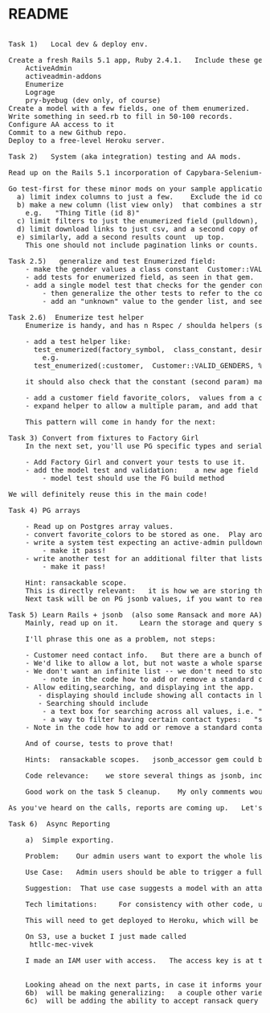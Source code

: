 # README

<pre>

Task 1)   Local dev & deploy env.   

Create a fresh Rails 5.1 app, Ruby 2.4.1.   Include these gems:
	ActiveAdmin
	activeadmin-addons
	Enumerize
	Lograge
	pry-byebug (dev only, of course)
Create a model with a few fields, one of them enumerized.   
Write something in seed.rb to fill in 50-100 records.   
Configure AA access to it
Commit to a new Github repo.   
Deploy to a free-level Heroku server.   

Task 2)   System (aka integration) testing and AA mods.  

Read up on the Rails 5.1 incorporation of Capybara-Selenium-Chrome as default system-test framework, in Minitest.    We're trying to stick to that.  

Go test-first for these minor mods on your sample application:  
  a) limit index columns to just a few.    Exclude the id column.   
  b) make a new column (list view only)  that combines a string and the id, *and that value should link to the view page of the object*
	e.g.   "Thing Title (id 8)"    
  c) limit filters to just the enumerized field (pulldown),  and _contains search in a text field.  
  d) limit download links to just csv, and a second copy of the download link *above* the list.     
  e) similarly, add a second results count  up top.  
	This one should not include pagination links or counts.   Just "N matching #{model_plural}"  

Task 2.5)   generalize and test Enumerized field:  
	- make the gender values a class constant  Customer::VALID_GENDERS
	- add tests for enumerized field, as seen in that gem.   
	- add a single model test that checks for the gender constant values
		- then generalize the other tests to refer to the constant 
		- add an "unknown" value to the gender list, and see that only the model test breaks.

Task 2.6)  Enumerize test helper
	Enumerize is handy, and has n Rspec / shoulda helpers (see on github).       We're trying to stick to Minitest, so let's create something similar that shortens our tests.  

	- add a test helper like: 
	  test_enumerized(factory_symbol,  class_constant, desired_array, same_order_required = false)
		e.g.
	  test_enumerized(:customer,  Customer::VALID_GENDERS, %w(male female))

	it should also check that the constant (second param) matches the expected values.   Basically, just a helper form of my commit.  

	- add a customer field favorite_colors,  values from a constant again,   enumerized multiple: true   
	- expand helper to allow a multiple param, and add that check to the helper.   

	This pattern will come in handy for the next:

Task 3) Convert from fixtures to Factory Girl
	In the next set, you'll use PG specific types and serialization, so really need to run our test data through the model code.  

	- Add Factory Girl and convert your tests to use it.
	- add the model test and validation:    a new age field that should be between 18 and 99
		- model test should use the FG build method

We will definitely reuse this in the main code!  

Task 4) PG arrays

	- Read up on Postgres array values.     
	- convert favorite_colors to be stored as one.  Play around in SQL with storing and querying, so you'll be able to read ActiveRelation-generated SQL.   
	- write a system test expecting an active-admin pulldown filter for customers with that favorite color in that list.   
		- make it pass!  
	- write another test for an additional filter that lists the colors as a set of checkboxes, where customers colors match  *any* of the checked colors.  
	 	- make it pass!  
		
	Hint: ransackable scope.   
	This is directly relevant:   it is how we are storing the Data Problem flags on Carbon Records.  
	Next task will be on PG jsonb values, if you want to read ahead.  

Task 5) Learn Rails + jsonb  (also some Ransack and more AA)  
	Mainly, read up on it.     Learn the storage and query syntax in PG directly -- along the way, try out some inserts and queries directly in SQL.   Although Rails & Arel hide most of that, as usual, the syntax and operators are unusual.  When debugging, it helps to be able to read the SQL logs, to make sure Arel is doing what you intended.     Among the other things you can google:  https://www.postgresql.org/docs/9.4/static/datatype-json.html

	I'll phrase this one as a problem, not steps:  

	- Customer need contact info.   But there are a bunch of common ways:   mobile, landline, email, twitter, slack, facebook, etc.   
	- We'd like to allow a lot, but not waste a whole sparse column on each of them.    
	- We don't want an infinite list -- we don't need to store customers' Geocities handle :-) -- so limit to a chosen list of 10-15.   
		- note in the code how to add or remove a standard contact type.    
	- Allow editing,searching, and displaying int the app.  
	   - displaying should include showing all contacts in list view.    Probably in one column, since 10-15 mostly empty columns is lame.  
	   - Searching should include
		- a text box for searching across all values, i.e. "one of their contacts contains 'vivek'"  
		- a way to filter having certain contact types:   "show only customers that have a facebook and an email"   
	- Note in the code how to add or remove a standard contact type.   

	And of course, tests to prove that!  

	Hints:  ransackable scopes.   jsonb_accessor gem could be useful, depending on choices.   

	Code relevance:    we store several things as jsonb, including the important raw data that comes from the partners.     I also use it for result recording and other feedback / messages.   I have placeholders for more, as I anticipate needing it for various particular carbon-calculation parameters, per product or partner.

	Good work on the task 5 cleanup.    My only comments would be minor style questions, so I'll skip right over them here, and make sure we keep you moving.     

As you've heard on the calls, reports are coming up.   Let's get you there.     This is a sizable one, and much more like a full coding problem.   

Task 6)  Async Reporting 

	a)  Simple exporting.

	Problem:    Our admin users want to export the whole list pretty often.    Customers, in (imaginary) production use, are so numerous that foreground AA exporting is taking too long.  It needs to go in the background.   Looking ahead, we need to get away from AA export anyhow, to do more interesting reporting.    

	Use Case:   Admin users should be able to trigger a full export of all customers that runs in the background.   "Full" meaning all fields, including the contact types.     When it's done, they would like to have that export findable on the site, and be able to share a link to it, rather than handing the full file around on email.     

	Suggestion:  That use case suggests a model with an attached file.   After creation, it could send its job to the queue, but otherwise can be managed by AA. 

	Tech limitations:     For consistency with other code, use Carrierwave for attachements, and S3 for storage, at least on production.   (Dev storage is your choice -- I'm fine with S3 even locally, for consistency)        Heroku doesn't offer Redis yet in its Indian regional deploys, so use Delayed::Job w/ AR storage.      (Also, this is a low-volume queue, so the DB penalty of DJ is insignificant)  

	This will need to get deployed to Heroku, which will be another step

	On S3, use a bucket I just made called
	 htllc-mec-vivek

	I made an IAM user with access.   The access key is at the bottom of this email.    The secret I will skype you, for a modicum of security.    Remember not to post the keys to github.


	Looking ahead on the next parts, in case it informs your design:  
	6b)  will be making generalizing:   a couple other varieties of reports, that do some calculations for different output
	6c)  will be adding the ability to accept ransack query params to limit the reporting.   

</pre>
